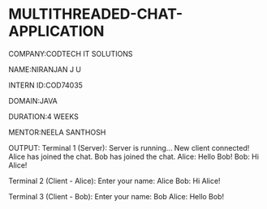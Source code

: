 # MULTITHREADED-CHAT-APPLICATION

COMPANY:CODTECH IT SOLUTIONS

NAME:NIRANJAN J U

INTERN ID:COD74035

DOMAIN:JAVA

DURATION:4 WEEKS

MENTOR:NEELA SANTHOSH

OUTPUT: 
Terminal 1 (Server):
Server is running...
New client connected!
Alice has joined the chat.
Bob has joined the chat.
Alice: Hello Bob!
Bob: Hi Alice!

Terminal 2 (Client - Alice):
Enter your name: Alice
Bob: Hi Alice!

Terminal 3 (Client - Bob):
Enter your name: Bob
Alice: Hello Bob!
